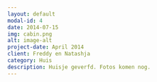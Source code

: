 ```yaml
---
layout: default
modal-id: 4
date: 2014-07-15
img: cabin.png
alt: image-alt
project-date: April 2014
client: Freddy en Natashja
category: Huis
description: Huisje geverfd. Fotos komen nog.
---
```

